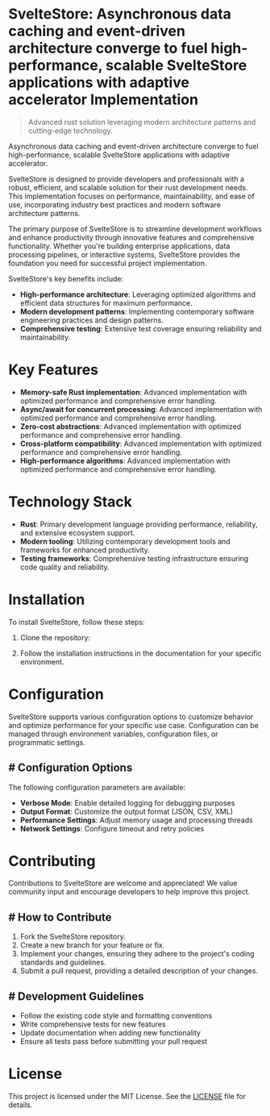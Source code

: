 <!-- fallback_SvelteStore_20251015205725_87080 -->

# SvelteStore: Asynchronous data caching and event-driven architecture converge to fuel high-performance, scalable SvelteStore applications with adaptive accelerator Implementation
> Advanced rust solution leveraging modern architecture patterns and cutting-edge technology.

Asynchronous data caching and event-driven architecture converge to fuel high-performance, scalable SvelteStore applications with adaptive accelerator.

SvelteStore is designed to provide developers and professionals with a robust, efficient, and scalable solution for their rust development needs. This implementation focuses on performance, maintainability, and ease of use, incorporating industry best practices and modern software architecture patterns.

The primary purpose of SvelteStore is to streamline development workflows and enhance productivity through innovative features and comprehensive functionality. Whether you're building enterprise applications, data processing pipelines, or interactive systems, SvelteStore provides the foundation you need for successful project implementation.

SvelteStore's key benefits include:

* **High-performance architecture**: Leveraging optimized algorithms and efficient data structures for maximum performance.
* **Modern development patterns**: Implementing contemporary software engineering practices and design patterns.
* **Comprehensive testing**: Extensive test coverage ensuring reliability and maintainability.

# Key Features

* **Memory-safe Rust implementation**: Advanced implementation with optimized performance and comprehensive error handling.
* **Async/await for concurrent processing**: Advanced implementation with optimized performance and comprehensive error handling.
* **Zero-cost abstractions**: Advanced implementation with optimized performance and comprehensive error handling.
* **Cross-platform compatibility**: Advanced implementation with optimized performance and comprehensive error handling.
* **High-performance algorithms**: Advanced implementation with optimized performance and comprehensive error handling.

# Technology Stack

* **Rust**: Primary development language providing performance, reliability, and extensive ecosystem support.
* **Modern tooling**: Utilizing contemporary development tools and frameworks for enhanced productivity.
* **Testing frameworks**: Comprehensive testing infrastructure ensuring code quality and reliability.

# Installation

To install SvelteStore, follow these steps:

1. Clone the repository:


2. Follow the installation instructions in the documentation for your specific environment.

# Configuration

SvelteStore supports various configuration options to customize behavior and optimize performance for your specific use case. Configuration can be managed through environment variables, configuration files, or programmatic settings.

## # Configuration Options

The following configuration parameters are available:

* **Verbose Mode**: Enable detailed logging for debugging purposes
* **Output Format**: Customize the output format (JSON, CSV, XML)
* **Performance Settings**: Adjust memory usage and processing threads
* **Network Settings**: Configure timeout and retry policies

# Contributing

Contributions to SvelteStore are welcome and appreciated! We value community input and encourage developers to help improve this project.

## # How to Contribute

1. Fork the SvelteStore repository.
2. Create a new branch for your feature or fix.
3. Implement your changes, ensuring they adhere to the project's coding standards and guidelines.
4. Submit a pull request, providing a detailed description of your changes.

## # Development Guidelines

* Follow the existing code style and formatting conventions
* Write comprehensive tests for new features
* Update documentation when adding new functionality
* Ensure all tests pass before submitting your pull request

# License

This project is licensed under the MIT License. See the [LICENSE](https://github.com/lisaantal/SvelteStore/blob/main/LICENSE) file for details.
